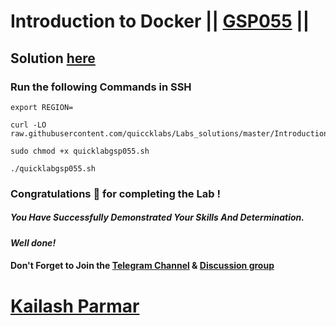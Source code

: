#  Introduction to Docker || [GSP055](https://www.cloudskillsboost.google/games/5925/labs/37673) ||

## Solution [here](https://youtu.be/cnmag49ro24)

### Run the following Commands in SSH

```
export REGION=
```
```
curl -LO raw.githubusercontent.com/quiccklabs/Labs_solutions/master/Introduction%20to%20Docker/quicklabgsp055.sh

sudo chmod +x quicklabgsp055.sh

./quicklabgsp055.sh
```

### Congratulations 🎉 for completing the Lab !

##### *You Have Successfully Demonstrated Your Skills And Determination.*

#### *Well&nbsp;done!*

#### Don't Forget to Join the [Telegram Channel](https://t.me/quickgcplab) &amp; [Discussion group](https://t.me/quickgcplabchats)

# [Kailash Parmar](https://www.youtube.com/@kailash_parmar)
